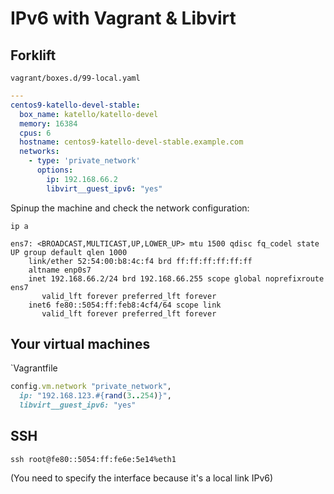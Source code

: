 # IPv6 with Vagrant & Libvirt
## Forklift
`vagrant/boxes.d/99-local.yaml`
```yaml
---
centos9-katello-devel-stable:
  box_name: katello/katello-devel
  memory: 16384
  cpus: 6
  hostname: centos9-katello-devel-stable.example.com
  networks:
    - type: 'private_network'
      options:
        ip: 192.168.66.2
        libvirt__guest_ipv6: "yes"
```
Spinup the machine and check the network configuration:
```
ip a

ens7: <BROADCAST,MULTICAST,UP,LOWER_UP> mtu 1500 qdisc fq_codel state UP group default qlen 1000
    link/ether 52:54:00:b8:4c:f4 brd ff:ff:ff:ff:ff:ff
    altname enp0s7
    inet 192.168.66.2/24 brd 192.168.66.255 scope global noprefixroute ens7
       valid_lft forever preferred_lft forever
    inet6 fe80::5054:ff:feb8:4cf4/64 scope link 
       valid_lft forever preferred_lft forever
```

## Your virtual machines
`Vagrantfile
```ruby
config.vm.network "private_network",
  ip: "192.168.123.#{rand(3..254)}",
  libvirt__guest_ipv6: "yes"

```

## SSH
```shell
ssh root@fe80::5054:ff:fe6e:5e14%eth1
```
(You need to specify the interface because it's a local link IPv6)
